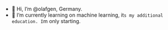 - 👋 Hi, I’m @olafgen, Germany.
- 🌱 I’m currently learning on machine learning, it`s my additional education. I`m only starting.


<!---
olafgen/olafgen is a ✨ special ✨ repository because its `README.md` (this file) appears on your GitHub profile.
You can click the Preview link to take a look at your changes.
--->
